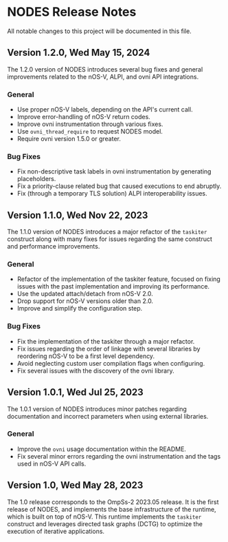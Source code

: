 # NODES Release Notes
All notable changes to this project will be documented in this file.

## Version 1.2.0, Wed May 15, 2024
The 1.2.0 version of NODES introduces several bug fixes and general improvements related to the nOS-V, ALPI, and ovni API integrations.

### General
- Use proper nOS-V labels, depending on the API's current call.
- Improve error-handling of nOS-V return codes.
- Improve ovni instrumentation through various fixes.
- Use `ovni_thread_require` to request NODES model.
- Require ovni version 1.5.0 or greater.

### Bug Fixes
- Fix non-descriptive task labels in ovni instrumentation by generating placeholders.
- Fix a priority-clause related bug that caused executions to end abruptly.
- Fix (through a temporary TLS solution) ALPI interoperability issues.


## Version 1.1.0, Wed Nov 22, 2023
The 1.1.0 version of NODES introduces a major refactor of the `taskiter` construct along with many fixes for issues regarding the same construct and performance improvements.

### General
- Refactor of the implementation of the taskiter feature, focused on fixing issues with the past implementation and improving its performance.
- Use the updated attach/detach from nOS-V 2.0.
- Drop support for nOS-V versions older than 2.0.
- Improve and simplify the configuration step.

### Bug Fixes
- Fix the implementation of the taskiter through a major refactor.
- Fix issues regarding the order of linkage with several libraries by reordering nOS-V to be a first level dependency.
- Avoid neglecting custom user compilation flags when configuring.
- Fix several issues with the discovery of the ovni library.


## Version 1.0.1, Wed Jul 25, 2023
The 1.0.1 version of NODES introduces minor patches regarding documentation and incorrect parameters when using external libraries.

### General
- Improve the `ovni` usage documentation within the README.
- Fix several minor errors regarding the ovni instrumentation and the tags used in nOS-V API calls.


## Version 1.0, Wed May 28, 2023
The 1.0 release corresponds to the OmpSs-2 2023.05 release. It is the first release of NODES, and implements the base infrastructure of the runtime, which is built on top of nOS-V. This runtime implements the `taskiter` construct and leverages directed task graphs (DCTG) to optimize the execution of iterative applications.

